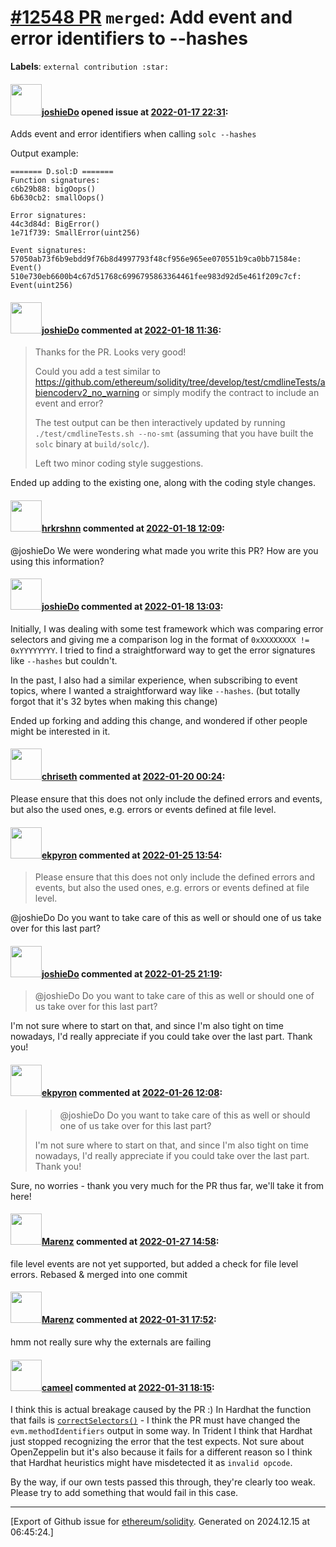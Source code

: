 # [\#12548 PR](https://github.com/ethereum/solidity/pull/12548) `merged`: Add event and error identifiers to --hashes
**Labels**: `external contribution :star:`


#### <img src="https://avatars.githubusercontent.com/u/93316087?u=0d2af0a49c35102e768b9b8a6e4b5d605037c07d&v=4" width="50">[joshieDo](https://github.com/joshieDo) opened issue at [2022-01-17 22:31](https://github.com/ethereum/solidity/pull/12548):

Adds event and error identifiers when calling `solc --hashes`

Output example:
```
======= D.sol:D =======
Function signatures:
c6b29b88: bigOops()
6b630cb2: smallOops()

Error signatures:
44c3d84d: BigError()
1e71f739: SmallError(uint256)

Event signatures:
57050ab73f6b9ebdd9f76b8d4997793f48cf956e965ee070551b9ca0bb71584e: Event()
510e730eb6600b4c67d51768c6996795863364461fee983d92d5e461f209c7cf: Event(uint256)
```

#### <img src="https://avatars.githubusercontent.com/u/93316087?u=0d2af0a49c35102e768b9b8a6e4b5d605037c07d&v=4" width="50">[joshieDo](https://github.com/joshieDo) commented at [2022-01-18 11:36](https://github.com/ethereum/solidity/pull/12548#issuecomment-1015327526):

> Thanks for the PR. Looks very good!
> 
> Could you add a test similar to https://github.com/ethereum/solidity/tree/develop/test/cmdlineTests/abiencoderv2_no_warning or simply modify the contract to include an event and error?
> 
> The test output can be then interactively updated by running `./test/cmdlineTests.sh --no-smt` (assuming that you have built the `solc` binary at `build/solc/`).
> 
> Left two minor coding style suggestions.

Ended up adding to the existing one, along with the coding style changes.

#### <img src="https://avatars.githubusercontent.com/u/13174375?u=52d702cb6bec53b561afa293cf9cd53ef7a63924&v=4" width="50">[hrkrshnn](https://github.com/hrkrshnn) commented at [2022-01-18 12:09](https://github.com/ethereum/solidity/pull/12548#issuecomment-1015349662):

@joshieDo We were wondering what made you write this PR? How are you using this information?

#### <img src="https://avatars.githubusercontent.com/u/93316087?u=0d2af0a49c35102e768b9b8a6e4b5d605037c07d&v=4" width="50">[joshieDo](https://github.com/joshieDo) commented at [2022-01-18 13:03](https://github.com/ethereum/solidity/pull/12548#issuecomment-1015391723):

Initially, I was dealing with some test framework which was comparing error selectors and giving me a comparison log in the format of `0xXXXXXXXX != 0xYYYYYYYY`. I tried to find a straightforward way to get the error signatures like `--hashes` but couldn't.

In the past, I also had a similar experience, when subscribing to event topics, where I wanted a straightforward way like `--hashes`. (but totally forgot that it's 32 bytes when making this change)

Ended up forking and adding this change, and wondered if other people might be interested in it.

#### <img src="https://avatars.githubusercontent.com/u/9073706?v=4" width="50">[chriseth](https://github.com/chriseth) commented at [2022-01-20 00:24](https://github.com/ethereum/solidity/pull/12548#issuecomment-1016993050):

Please ensure that this does not only include the defined errors and events, but also the used ones, e.g. errors or events defined at file level.

#### <img src="https://avatars.githubusercontent.com/u/1347491?v=4" width="50">[ekpyron](https://github.com/ekpyron) commented at [2022-01-25 13:54](https://github.com/ethereum/solidity/pull/12548#issuecomment-1021205854):

> Please ensure that this does not only include the defined errors and events, but also the used ones, e.g. errors or events defined at file level.

@joshieDo Do you want to take care of this as well or should one of us take over for this last part?

#### <img src="https://avatars.githubusercontent.com/u/93316087?u=0d2af0a49c35102e768b9b8a6e4b5d605037c07d&v=4" width="50">[joshieDo](https://github.com/joshieDo) commented at [2022-01-25 21:19](https://github.com/ethereum/solidity/pull/12548#issuecomment-1021618762):

> @joshieDo Do you want to take care of this as well or should one of us take over for this last part?

I'm not sure where to start on that, and since I'm also tight on time nowadays, I'd really appreciate if you could take over the last part. Thank you!

#### <img src="https://avatars.githubusercontent.com/u/1347491?v=4" width="50">[ekpyron](https://github.com/ekpyron) commented at [2022-01-26 12:08](https://github.com/ethereum/solidity/pull/12548#issuecomment-1022138792):

> > @joshieDo Do you want to take care of this as well or should one of us take over for this last part?
> 
> I'm not sure where to start on that, and since I'm also tight on time nowadays, I'd really appreciate if you could take over the last part. Thank you!

Sure, no worries - thank you very much for the PR thus far, we'll take it from here!

#### <img src="https://avatars.githubusercontent.com/u/424752?u=2d50de05ec528b9b84f8b905a56e90669b0f8927&v=4" width="50">[Marenz](https://github.com/Marenz) commented at [2022-01-27 14:58](https://github.com/ethereum/solidity/pull/12548#issuecomment-1023297731):

file level events are not yet supported, but added a check for file level errors.
Rebased & merged into one commit

#### <img src="https://avatars.githubusercontent.com/u/424752?u=2d50de05ec528b9b84f8b905a56e90669b0f8927&v=4" width="50">[Marenz](https://github.com/Marenz) commented at [2022-01-31 17:52](https://github.com/ethereum/solidity/pull/12548#issuecomment-1026047947):

hmm not really sure why the externals are failing

#### <img src="https://avatars.githubusercontent.com/u/137030?v=4" width="50">[cameel](https://github.com/cameel) commented at [2022-01-31 18:15](https://github.com/ethereum/solidity/pull/12548#issuecomment-1026068279):

I think this is actual breakage caused by the PR :) In Hardhat the function that fails is [`correctSelectors()`](https://github.com/nomiclabs/hardhat/blob/master/packages/hardhat-core/src/internal/hardhat-network/stack-traces/compiler-to-model.ts#L603-L637) - I think the PR must have changed the `evm.methodIdentifiers` output in some way. In Trident I think that Hardhat just stopped recognizing the error that the test expects. Not sure about OpenZeppelin but it's also because it fails for a different reason so I think that Hardhat heuristics might have misdetected it as `invalid opcode`.

By the way, if our own tests passed this through, they're clearly too weak. Please try to add something that would fail in this case.


-------------------------------------------------------------------------------



[Export of Github issue for [ethereum/solidity](https://github.com/ethereum/solidity). Generated on 2024.12.15 at 06:45:24.]
